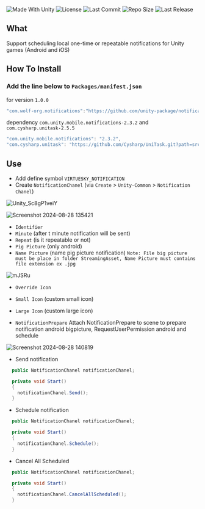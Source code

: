 <p align="left">
  <a>
    <img alt="Made With Unity" src="https://img.shields.io/badge/made%20with-Unity-57b9d3.svg?logo=Unity">
  </a>
  <a>
    <img alt="License" src="https://img.shields.io/github/license/unity-package/notification-unity?logo=github">
  </a>
  <a>
    <img alt="Last Commit" src="https://img.shields.io/github/last-commit/unity-package/notification-unity?logo=Mapbox&color=orange">
  </a>
  <a>
    <img alt="Repo Size" src="https://img.shields.io/github/repo-size/unity-package/notification-unity?logo=VirtualBox">
  </a>
  <a>
    <img alt="Last Release" src="https://img.shields.io/github/v/release/unity-package/notification-unity?include_prereleases&logo=Dropbox&color=yellow">
  </a>
</p>

## What

Support scheduling local one-time or repeatable notifications for Unity games (Android and iOS)

## How To Install

### Add the line below to `Packages/manifest.json`

for version `1.0.0`
```csharp
"com.wolf-org.notifications":"https://github.com/unity-package/notification-unity.git#1.0.0",
```
dependency `com.unity.mobile.notifications-2.3.2` and `com.cysharp.unitask-2.5.5`
```csharp
"com.unity.mobile.notifications": "2.3.2",
"com.cysharp.unitask": "https://github.com/Cysharp/UniTask.git?path=src/UniTask/Assets/Plugins/UniTask#2.5.5",
```

## Use

- Add define symbol `VIRTUESKY_NOTIFICATION`
- Create `NotificationChanel` (via `Create` > `Unity-Common` > `Notification Chanel`)


![Unity_Sc8gP1veiY](https://github.com/user-attachments/assets/62050ab1-36a2-40c2-af80-3b4898bde874)


![Screenshot 2024-08-28 135421](https://github.com/user-attachments/assets/0e4688ac-b718-4f2a-b8bb-9875ba628953)

- `Identifier`
- `Minute` (after t minute notification will be sent)
- `Repeat` (is it repeatable or not)
- `Pig Picture` (only android)
- `Name Picture` (name pig picture notification)
`Note: File big picture must be place in folder StreamingAsset, Name Picture must contains file extension ex .jpg`

![mJSRu](https://github.com/user-attachments/assets/d50145c2-1d6f-4d25-9ec3-424211eff43c)

- `Override Icon`
- `Small Icon` (custom small icon)
- `Large Icon` (custom large icon)

- `NotificationPrepare`
Attach NotificationPrepare to scene to prepare notification android bigpicture, RequestUserPermission android and schedule

![Screenshot 2024-08-28 140819](https://github.com/user-attachments/assets/8a905a11-7b17-4d36-bea5-61fd9f412484)

- Send notification

```csharp
  public NotificationChanel notificationChanel;

  private void Start()
  {
    notificationChanel.Send();
  }
```
- Schedule notification

```csharp
  public NotificationChanel notificationChanel;

  private void Start()
  {
    notificationChanel.Schedule();
  }
```
- Cancel All Scheduled

```csharp
  public NotificationChanel notificationChanel;

  private void Start()
  {
    notificationChanel.CancelAllScheduled();
  }
```



